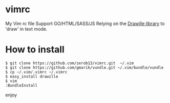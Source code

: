 vimrc
=====

My Vim rc file
Support GO/HTML/SASS/JS
Relying on the [Drawille
library](https://github.com/asciimoo/drawille) to 'draw' in text mode.

How to install
======
```shell
$ git clone https://github.com/zerob13/vimrc.git  ~/.vim
$ git clone https://github.com/gmarik/vundle.git ~/.vim/bundle/vundle
$ cp ~/.vim/.vimrc ~/.vimrc
$ easy_install drawille 
$ vim 
:BundleInstall
```
enjoy

